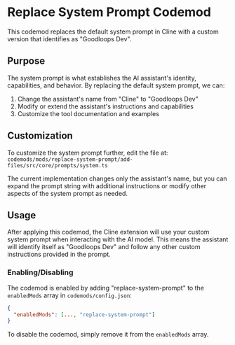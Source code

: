# Replace System Prompt Codemod

This codemod replaces the default system prompt in Cline with a custom version that identifies as "Goodloops Dev".

## Purpose

The system prompt is what establishes the AI assistant's identity, capabilities, and behavior. By replacing the default system prompt, we can:

1. Change the assistant's name from "Cline" to "Goodloops Dev"
2. Modify or extend the assistant's instructions and capabilities
3. Customize the tool documentation and examples

## Customization

To customize the system prompt further, edit the file at:
`codemods/mods/replace-system-prompt/add-files/src/core/prompts/system.ts`

The current implementation changes only the assistant's name, but you can expand the prompt string with additional instructions or modify other aspects of the system prompt as needed.

## Usage

After applying this codemod, the Cline extension will use your custom system prompt when interacting with the AI model. This means the assistant will identify itself as "Goodloops Dev" and follow any other custom instructions provided in the prompt.

### Enabling/Disabling

The codemod is enabled by adding "replace-system-prompt" to the `enabledMods` array in `codemods/config.json`:

```json
{
  "enabledMods": [..., "replace-system-prompt"]
}
```

To disable the codemod, simply remove it from the `enabledMods` array.
